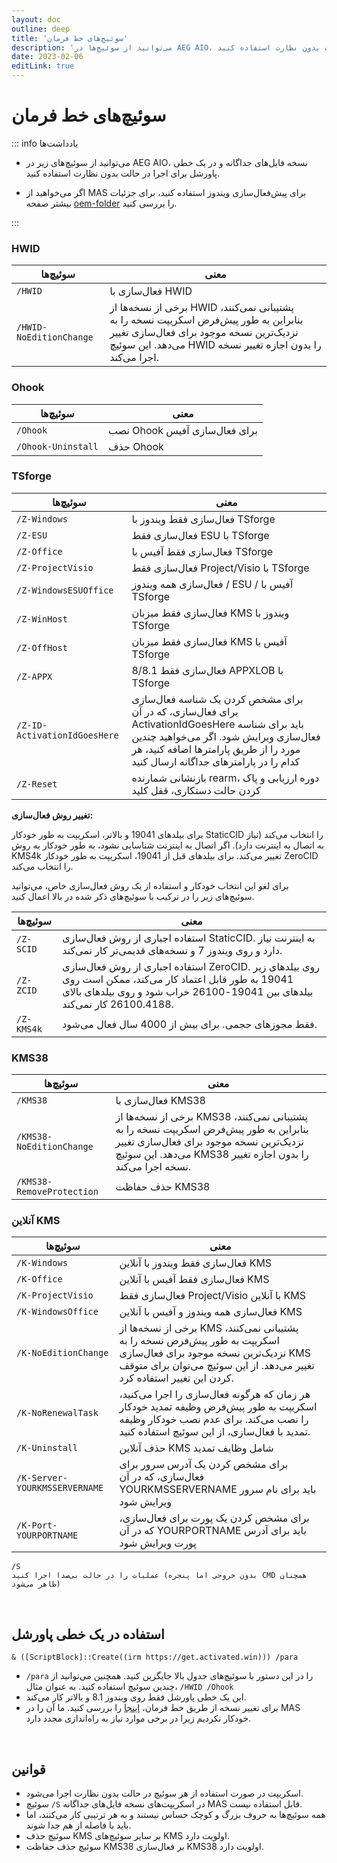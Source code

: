 ```yaml
---
layout: doc
outline: deep
title: 'سوئیچ‌های خط فرمان'
description: 'می‌توانید از سوئیچ‌ها در AEG AIO، نسخه فایل‌های جداگانه و در یک خطی پاورشل برای اجرا در حالت بدون نظارت استفاده کنید.'
date: 2023-02-06
editLink: true
---
```


# سوئیچ‌های خط فرمان


::: info یادداشت‌ها

- می‌توانید از سوئیچ‌های زیر در AEG AIO، نسخه فایل‌های جداگانه و در یک خطی پاورشل برای اجرا در حالت بدون نظارت استفاده کنید.

- اگر می‌خواهید از MAS برای پیش‌فعال‌سازی ویندوز استفاده کنید، برای جزئیات بیشتر صفحه [oem-folder](./oem-folder) را بررسی کنید.

:::

### HWID

| سوئیچ‌ها                | معنی                                                                                                                                                                                   |
| ----------------------- | ----------------------------------------------------------------------------------------------------------------------------------------------------------------------------------------- |
| `/HWID`                 | فعال‌سازی با HWID                                                                                                                                                                        |
| `/HWID-NoEditionChange` | برخی از نسخه‌ها از HWID پشتیبانی نمی‌کنند، بنابراین به طور پیش‌فرض اسکریپت نسخه را به نزدیک‌ترین نسخه موجود برای فعال‌سازی تغییر می‌دهد. این سوئیچ HWID را بدون اجازه تغییر نسخه اجرا می‌کند. |

### Ohook

| سوئیچ‌ها           | معنی                          |
| ------------------ | -------------------------------- |
| `/Ohook`           | نصب Ohook برای فعال‌سازی آفیس |
| `/Ohook-Uninstall` | حذف Ohook                  |

### TSforge

| سوئیچ‌ها                     | معنی                                                                                                                                                                                               |
| ---------------------------- | ----------------------------------------------------------------------------------------------------------------------------------------------------------------------------------------------------- |
| `/Z-Windows`                 | فعال‌سازی فقط ویندوز با TSforge                                                                                                                                                                    |
| `/Z-ESU`                     | فعال‌سازی فقط ESU با TSforge                                                                                                                                                                        |
| `/Z-Office`                  | فعال‌سازی فقط آفیس با TSforge                                                                                                                                                                     |
| `/Z-ProjectVisio`            | فعال‌سازی فقط Project/Visio با TSforge                                                                                                                                                              |
| `/Z-WindowsESUOffice`        | فعال‌سازی همه ویندوز / ESU / آفیس با TSforge                                                                                                                                                      |
| `/Z-WinHost`                 | فعال‌سازی فقط میزبان KMS ویندوز با TSforge                                                                                                                                                           |
| `/Z-OffHost`                 | فعال‌سازی فقط میزبان KMS آفیس با TSforge                                                                                                                                                            |
| `/Z-APPX`                    | فعال‌سازی فقط 8/8.1 APPXLOB با TSforge                                                                                                                                                              |
| `/Z-ID-ActivationIdGoesHere` | برای مشخص کردن یک شناسه فعال‌سازی برای فعال‌سازی، که در آن ActivationIdGoesHere باید برای شناسه فعال‌سازی ویرایش شود. اگر می‌خواهید چندین مورد را از طریق پارامترها اضافه کنید، هر کدام را در پارامترهای جداگانه ارسال کنید |
| `/Z-Reset`                   | بازنشانی شمارنده rearm، دوره ارزیابی و پاک کردن حالت دستکاری، قفل کلید                                                                                                                           |

**تغییر روش فعال‌سازی:**

برای بیلدهای 19041 و بالاتر، اسکریپت به طور خودکار StaticCID را انتخاب می‌کند (نیاز به اتصال به اینترنت دارد). اگر اتصال به اینترنت شناسایی نشود، به طور خودکار به روش KMS4k تغییر می‌کند.
برای بیلدهای قبل از 19041، اسکریپت به طور خودکار ZeroCID را انتخاب می‌کند.

برای لغو این انتخاب خودکار و استفاده از یک روش فعال‌سازی خاص، می‌توانید سوئیچ‌های زیر را در ترکیب با سوئیچ‌های ذکر شده در بالا اعمال کنید.

| سوئیچ‌ها   | معنی                                                                                                                                                          |
| ---------- | ---------------------------------------------------------------------------------------------------------------------------------------------------------------- |
| `/Z-SCID`  | استفاده اجباری از روش فعال‌سازی StaticCID. به اینترنت نیاز دارد و روی ویندوز 7 و نسخه‌های قدیمی‌تر کار نمی‌کند.                                                      |
| `/Z-ZCID`  | استفاده اجباری از روش فعال‌سازی ZeroCID. روی بیلدهای زیر 19041 به طور قابل اعتماد کار می‌کند، ممکن است روی بیلدهای بین 19041-26100 خراب شود و روی بیلدهای بالای 26100.4188 کار نمی‌کند. |
| `/Z-KMS4k` | فقط مجوزهای حجمی. برای بیش از 4000 سال فعال می‌شود.                                                                                                                 |

### KMS38

| سوئیچ‌ها                  | معنی                                                                                                                                                                                     |
| ------------------------- | ------------------------------------------------------------------------------------------------------------------------------------------------------------------------------------------- |
| `/KMS38`                  | فعال‌سازی با KMS38                                                                                                                                                                         |
| `/KMS38-NoEditionChange`  | برخی از نسخه‌ها از KMS38 پشتیبانی نمی‌کنند، بنابراین به طور پیش‌فرض اسکریپت نسخه را به نزدیک‌ترین نسخه موجود برای فعال‌سازی تغییر می‌دهد. این سوئیچ KMS38 را بدون اجازه تغییر نسخه اجرا می‌کند. |
| `/KMS38-RemoveProtection` | حذف حفاظت KMS38                                                                                                                                                                     |

### آنلاین KMS

| سوئیچ‌ها                      | معنی                                                                                                                                                       |
| ----------------------------- | ------------------------------------------------------------------------------------------------------------------------------------------------------------- |
| `/K-Windows`                  | فعال‌سازی فقط ویندوز با آنلاین KMS                                                                                                                         |
| `/K-Office`                   | فعال‌سازی فقط آفیس با آنلاین KMS                                                                                                                          |
| `/K-ProjectVisio`             | فعال‌سازی فقط Project/Visio با آنلاین KMS                                                                                                                   |
| `/K-WindowsOffice`            | فعال‌سازی همه ویندوز و آفیس با آنلاین KMS                                                                                                               |
| `/K-NoEditionChange`          | برخی از نسخه‌ها از KMS پشتیبانی نمی‌کنند، اسکریپت به طور پیش‌فرض نسخه را به نزدیک‌ترین نسخه موجود برای فعال‌سازی KMS تغییر می‌دهد. از این سوئیچ می‌توان برای متوقف کردن این تغییر استفاده کرد. |
| `/K-NoRenewalTask`            | هر زمان که هرگونه فعال‌سازی را اجرا می‌کنید، اسکریپت به طور پیش‌فرض وظیفه تمدید خودکار را نصب می‌کند. برای عدم نصب خودکار وظیفه تمدید با فعال‌سازی، از این سوئیچ استفاده کنید.     |
| `/K-Uninstall`                | حذف آنلاین KMS شامل وظایف تمدید                                                                                                                  |
| `/K-Server-YOURKMSSERVERNAME` | برای مشخص کردن یک آدرس سرور برای فعال‌سازی، که در آن YOURKMSSERVERNAME باید برای نام سرور ویرایش شود                                                        |
| `/K-Port-YOURPORTNAME`        | برای مشخص کردن یک پورت برای فعال‌سازی، که در آن YOURPORTNAME باید برای آدرس پورت ویرایش شود                                                                      |

```
/S
عملیات را در حالت بی‌صدا اجرا کنید (بدون خروجی اما پنجره CMD همچنان ظاهر می‌شود)
```

<br/>

## استفاده در یک خطی پاورشل

`& ([ScriptBlock]::Create((irm https://get.activated.win))) /para`

- `/para` را در این دستور با سوئیچ‌های جدول بالا جایگزین کنید. همچنین می‌توانید از چندین سوئیچ استفاده کنید. به عنوان مثال، `/HWID /Ohook`
- این یک خطی پاورشل فقط روی ویندوز 8.1 و بالاتر کار می‌کند.
- برای تغییر نسخه از طریق خط فرمان، [اینجا](change_windows_edition.md#manual-edition-change) را بررسی کنید. ما آن را در MAS خودکار نکردیم زیرا در برخی موارد نیاز به راه‌اندازی مجدد دارد.

<br/>

## قوانین

- اسکریپت در صورت استفاده از هر سوئیچ در حالت بدون نظارت اجرا می‌شود.
- سوئیچ `/S` در اسکریپت‌های نسخه فایل‌های جداگانه MAS قابل استفاده نیست.
- همه سوئیچ‌ها به حروف بزرگ و کوچک حساس نیستند و به هر ترتیبی کار می‌کنند، اما باید با فاصله از هم جدا شوند.
- سوئیچ حذف KMS بر سایر سوئیچ‌های KMS اولویت دارد.
- سوئیچ حذف حفاظت KMS38 بر فعال‌سازی KMS38 اولویت دارد.
